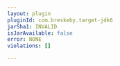 ```yaml
---
layout: plugin
pluginId: com.breskeby.target-jdk6
jarSha1: INVALID
isJarAvailable: false
error: NONE
violations: []

---
```

